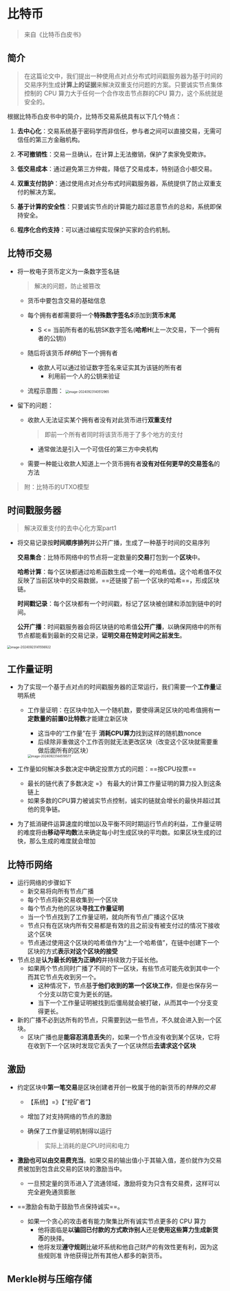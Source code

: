 # 比特币

> 来自《比特币白皮书》

## 简介

> 在这篇论文中，我们提出一种使用点对点分布式时间戳服务器为基于时间的交易序列生成**计算上的证据**来解决双重支付问题的方案。只要诚实节点集体控制的 CPU 算力大于任何一个合作攻击节点群的CPU 算力，这个系统就是安全的。

根据比特币白皮书中的简介，比特币交易系统具有以下几个特点：

1. **去中心化**：交易系统基于密码学而非信任，参与者之间可以直接交易，无需可信任的第三方金融机构。
  
2. **不可撤销性**：交易一旦确认，在计算上无法撤销，保护了卖家免受欺诈。

3. **低交易成本**：通过避免第三方仲裁，降低了交易成本，特别适合小额交易。

4. **双重支付防护**：通过使用点对点分布式时间戳服务器，系统提供了防止双重支付的解决方案。

5. **基于计算的安全性**：只要诚实节点的计算能力超过恶意节点的总和，系统即保持安全。

6. **程序化合约支持**：可以通过编程实现保护买家的合约机制。



## 比特币交易

- 将一枚电子货币定义为一条数字签名链

  > 解决的问题，防止被篡改

  - 货币中要包含交易的基础信息
  - 每个拥有者都需要将一个**特殊数字签名*S***添加到**货币末尾**
    - S <= 当前所有者的私钥SK数字签名(**哈希H**(上一次交易，下一个拥有者的公钥))

  - 随后将该货币*转移*给下一个拥有者
    - 收款人可以通过验证数字签名来证实其为该链的所有者
      - 利用前一个人的公钥来验证
  - 流程示意图：
    <img src="C:\Users\耳东七月\AppData\Roaming\Typora\typora-user-images\image-20240923140512965.png" alt="image-20240923140512965" style="zoom:50%;" />

- 留下的问题：

  - 收款人无法证实某个拥有者没有对此货币进行**双重支付**

    > 即前一个所有者同时将该货币用于了多个地方的支付

    - 通常做法是引入一个可信任的第三方中央机构

  - 需要一种能让收款人知道上一个货币拥有者**没有对任何更早的交易签名**的方法



> 附：比特币的UTXO模型





## 时间戳服务器

> 解决双重支付的去中心化方案part1

- 将交易记录按**时间顺序排列**并公开广播，生成了一种基于时间的交易序列

  **交易集合**：比特币网络中的节点将一定数量的**交易**打包到一个**区块**中。

  **哈希计算**：每个区块都通过哈希函数生成一个唯一的哈希值。这个哈希值不仅反映了当前区块中的交易数据，==还链接了前一个区块的哈希==，形成区块链。

  **时间戳记录**：每个区块都有一个时间戳，标记了区块被创建和添加到链中的时间。

  **公开广播**：时间戳服务器会将区块链的哈希值**公开广播**，以确保网络中的所有节点都能看到最新的交易记录，**证明交易在特定时间之前发生**。

<img src="C:\Users\耳东七月\AppData\Roaming\Typora\typora-user-images\image-20240923141556922.png" alt="image-20240923141556922" style="zoom:50%;" />



## 工作量证明

- 为了实现一个基于点对点的时间戳服务器的正常运行，我们需要一个**工作量**证明系统

  - 工作量证明：在区块中加入一个随机数，要使得满足区块的哈希值拥有**一定数量的前置0比特数**才能建立新区块

    - 这当中的“工作量”在于 **消耗CPU算力**找到这样的随机数nonce
    - 后续除非重做这个工作否则就无法更改区块（改变这个区块就需要重做后面所有的区块）

    <img src="C:\Users\耳东七月\AppData\Roaming\Typora\typora-user-images\image-20240923144519577.png" alt="image-20240923144519577" style="zoom:50%;" />

- 工作量如何解决多数决定中确定投票方式的问题：==按CPU投票==
  - 最长的链代表了多数决定 =》 有最大的计算工作量证明的算力投入到这条链上
  - 如果多数的CPU算力被诚实节点控制，诚实的链就会增长的最快并超过其他的竞争链。
- 为了抵消硬件运算速度的增加以及平衡不同时期运行节点的利益，工作量证明的难度将由**移动平均数**法来确定每小时生成区块的平均数。如果区块生成的过快，那么生成的难度就会增加



## 比特币网络

- 运行网络的步骤如下
  - 新交易将向所有节点广播
  - 每个节点将新交易收集到一个区块
  - 每个节点为他的区块**寻找工作量证明**
  - 当一个节点找到了工作量证明，就向所有节点广播这个区块
  - 节点只有在区块内所有交易都是有效的且之前没有被支付过的情况下接收这个区块
  - 节点通过使用这个区块的哈希值作为“上一个哈希值”，在链中创建下一个区块的方式**表示对这个区块的接受**
- 节点总是**认为最长的链为正确的**并持续致力于延长他。
  - 如果两个节点同时广播了不同的下一区块，有些节点可能先收到其中一个而其它节点先收到另一个。
    - 这种情况下，节点基**于他们收到的第一个区块工作**，但是也保存另一个分支以防它变为更长的链。
    - 当下一个工作量证明被找到后僵局就会被打破，从而其中一个分支变得更长。
- 新的广播不必到达所有的节点，只需要到达一些节点，不久就会进入到一个区块。
  - 区块广播也是**能容忍消息丢失**的，如果一个节点没有收到某个区块，它将在收到下一个区块时发现它丢失了一个区块然后**去请求这个区块**



## 激励

- 约定区块中**第一笔交易**是区块创建者开创一枚属于他的新货币的*特殊的交易*

  - 【系统】=》【“挖矿者”】

  - 增加了对支持网络的节点的激励

  - 确保了工作量证明机制得以运行

    > 实际上消耗的是CPU时间和电力

- **激励也可以由交易费充当**。如果交易的输出值小于其输入值，差价就作为交易费被加到包含此交易的区块的激励当中。

  - 一旦预定量的货币进入了流通领域，激励将变为只含有交易费，这样可以完全避免通货膨胀

- ==激励会有助于鼓励节点保持诚实==。

  - 如果一个贪心的攻击者有能力聚集比所有诚实节点更多的 CPU 算力
    - 他将面临是**以骗回已付款的方式欺诈别人**还是**使用这些算力生成新货币**的抉择。
    - 他将发现**遵守规则**比破坏系统和他自己财产的有效性更有利，因为这些规则准
      许他获得比所有其他人都多的新货币。



## Merkle树与压缩存储




